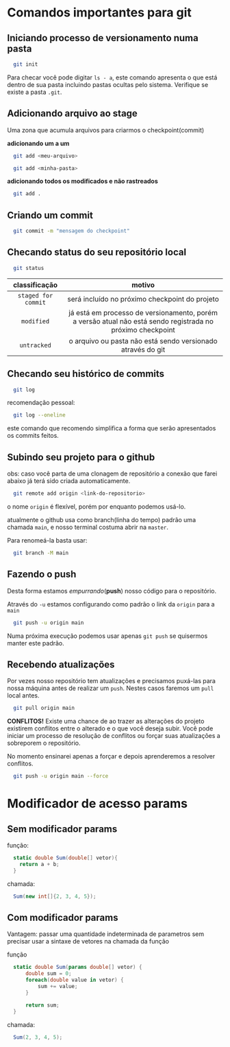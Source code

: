 # Comandos importantes para git

## Iniciando processo de versionamento numa pasta

```bash
  git init
```

Para checar você pode digitar `ls - a`, este comando apresenta o que está dentro de sua pasta incluindo pastas ocultas pelo sistema. Verifique se existe a pasta `.git`.

## Adicionando arquivo ao stage

Uma zona que acumula arquivos para criarmos o checkpoint(commit)

**adicionando um a um**
```bash
  git add <meu-arquivo>
```

```bash
  git add <minha-pasta>
```

**adicionando todos os modificados e não rastreados**
```bash
  git add .
```

## Criando um commit

```bash
  git commit -m "mensagem do checkpoint"
```

## Checando status do seu repositório local

```bash
  git status
```

|classificação|motivo|
|:-:|:-:|
|`staged for commit`|será incluído no próximo checkpoint do projeto|
|`modified`|já está em processo de versionamento, porém a versão atual não está sendo registrada no próximo checkpoint|
|`untracked`|o arquivo ou pasta não está sendo versionado através do git|

## Checando seu histórico de commits

```bash
  git log
```

recomendação pessoal:

```bash
  git log --oneline
```

este comando que recomendo simplifica a forma que serão apresentados os commits feitos.

## Subindo seu projeto para o github

obs: caso você parta de uma clonagem de repositório a conexão que farei abaixo já terá sido criada automaticamente.

```bash
  git remote add origin <link-do-repositorio>
```

o nome `origin` é flexível, porém por enquanto podemos usá-lo.

atualmente o github usa como branch(linha do tempo) padrão uma chamada `main`, e nosso terminal costuma abrir na `master`.

Para renomeá-la basta usar:

```bash
  git branch -M main
```

## Fazendo o push

Desta forma estamos *empurrando*(**push**) nosso código para o repositório.

Através do `-u` estamos configurando como padrão o link da `origin` para a `main`

```bash
  git push -u origin main
```

Numa próxima execução podemos usar apenas `git push` se quisermos manter este padrão.

## Recebendo atualizações

Por vezes nosso repositório tem atualizações e precisamos puxá-las para nossa máquina antes de realizar um `push`. Nestes casos faremos um `pull` local antes.

```bash
  git pull origin main
```

**CONFLITOS!** Existe uma chance de ao trazer as alterações do projeto existirem conflitos entre o alterado e o que você deseja subir. Você pode iniciar um processo de resolução de conflitos ou forçar suas atualizações a sobreporem o repositório. 

No momento ensinarei apenas a forçar e depois aprenderemos a resolver conflitos.

```bash
  git push -u origin main --force
```

# Modificador de acesso params

## Sem modificador params

função:
```c#
  static double Sum(double[] vetor){
    return a + b;
  }

```

chamada:
```c#
  Sum(new int[]{2, 3, 4, 5});
```


## Com modificador params

Vantagem: passar uma quantidade indeterminada de parametros sem precisar usar a sintaxe de vetores na chamada da função

função
```c#
  static double Sum(params double[] vetor) {
      double sum = 0;
      foreach(double value in vetor) {
          sum += value;
      }

      return sum;
  }
```

chamada:
```c#
  Sum(2, 3, 4, 5);
```